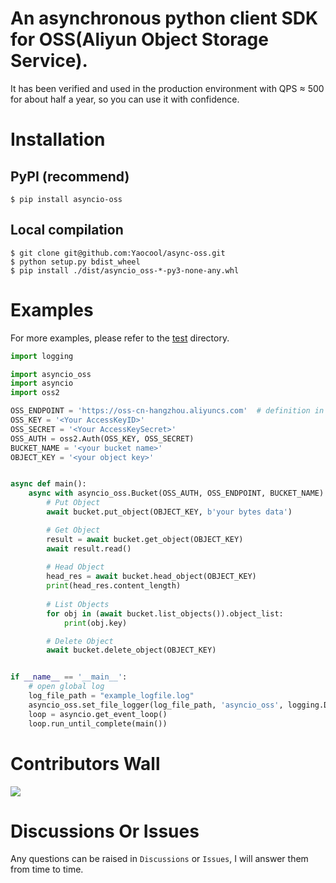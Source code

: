 # An asynchronous python client SDK for OSS(Aliyun Object Storage Service).
It has been verified and used in the production environment with QPS ≈ 500  for about half a year, so you can use it with confidence.

# Installation
## PyPI (recommend)
```shell script
$ pip install asyncio-oss
```

## Local compilation
```shell script
$ git clone git@github.com:Yaocool/async-oss.git
$ python setup.py bdist_wheel
$ pip install ./dist/asyncio_oss-*-py3-none-any.whl
```

# Examples
For more examples, please refer to the [test](./asyncio_oss/test) directory.
```python
import logging

import asyncio_oss
import asyncio
import oss2

OSS_ENDPOINT = 'https://oss-cn-hangzhou.aliyuncs.com'  # definition in https://help.aliyun.com/document_detail/31837.html
OSS_KEY = '<Your AccessKeyID>'
OSS_SECRET = '<Your AccessKeySecret>'
OSS_AUTH = oss2.Auth(OSS_KEY, OSS_SECRET)
BUCKET_NAME = '<your bucket name>'
OBJECT_KEY = '<your object key>'


async def main():
    async with asyncio_oss.Bucket(OSS_AUTH, OSS_ENDPOINT, BUCKET_NAME) as bucket:
        # Put Object
        await bucket.put_object(OBJECT_KEY, b'your bytes data')

        # Get Object
        result = await bucket.get_object(OBJECT_KEY)
        await result.read()
        
        # Head Object
        head_res = await bucket.head_object(OBJECT_KEY)
        print(head_res.content_length)
        
        # List Objects
        for obj in (await bucket.list_objects()).object_list:
            print(obj.key)

        # Delete Object
        await bucket.delete_object(OBJECT_KEY)


if __name__ == '__main__':
    # open global log
    log_file_path = "example_logfile.log"
    asyncio_oss.set_file_logger(log_file_path, 'asyncio_oss', logging.DEBUG)
    loop = asyncio.get_event_loop()
    loop.run_until_complete(main())
```

# Contributors Wall
<a href=" ">
  <img src="https://contrib.rocks/image?repo=Yaocool/async-oss&max=200" />
</a >



# Discussions Or Issues
Any questions can be raised in `Discussions` or `Issues`, I will answer them from time to time.
